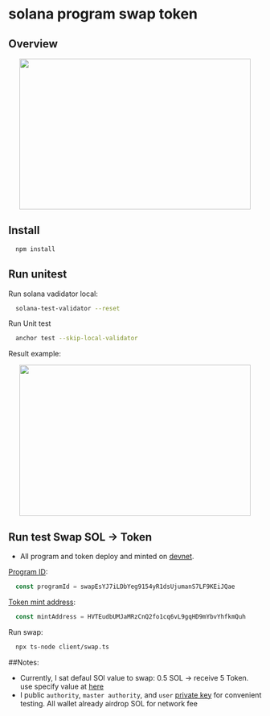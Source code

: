 # solana program swap token


## Overview

<p align="center">
  <img width="460" height="300" src="https://github.com/docongminh/token-swap-program/blob/master/resources/overview.png">
</p>

## Install
  ```bash
    npm install
  ```
  
## Run unitest
Run solana vadidator local:
```bash
  solana-test-validator --reset
```

Run Unit test

```bash
  anchor test --skip-local-validator
```


Result example:

<p align="center">
  <img width="460" height="300" src="https://github.com/docongminh/token-swap-program/blob/master/resources/unittest.png">
</p>


## Run test Swap SOL -> Token
- All program and token deploy and minted on [devnet](https://explorer.solana.com/address/swapEsYJ7iLDbYeg9154yR1dsUjumanS7LF9KEiJQae?cluster=devnet).

[Program ID](https://explorer.solana.com/address/swapEsYJ7iLDbYeg9154yR1dsUjumanS7LF9KEiJQae?cluster=devnet):
```ts
  const programId = swapEsYJ7iLDbYeg9154yR1dsUjumanS7LF9KEiJQae
```
[Token mint address](https://explorer.solana.com/address/HVTEudbUMJaMRzCnQ2fo1cq6vL9gqHD9mYbvYhfkmQuh?cluster=devnet):
```ts
  const mintAddress = HVTEudbUMJaMRzCnQ2fo1cq6vL9gqHD9mYbvYhfkmQuh
```

Run swap:
```bash
  npx ts-node client/swap.ts
```
 
##Notes:
  - Currently, I sat defaul SOl value to swap: 0.5 SOL -> receive 5 Token. use specify value at [here](https://github.com/docongminh/token-swap-program/blob/master/client/swap.ts#L26-L41)
  - I public `authority`, `master authority`, and `user` [private key](https://github.com/docongminh/token-swap-program/tree/master/client/keys) for convenient testing. All wallet already airdrop SOL for network fee
